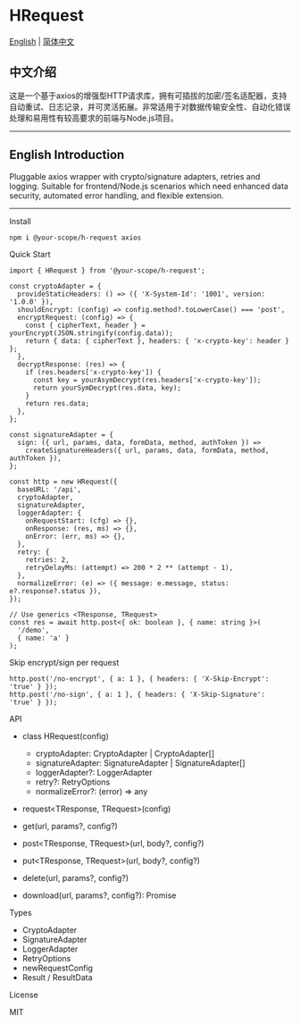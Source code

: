 # HRequest

[English](#en) | [简体中文](#zh)

## <span id="zh">中文介绍</span>
这是一个基于axios的增强型HTTP请求库，拥有可插拔的加密/签名适配器，支持自动重试、日志记录，并可灵活拓展。非常适用于对数据传输安全性、自动化错误处理和易用性有较高要求的前端与Node.js项目。

---

## <span id="en">English Introduction</span>
Pluggable axios wrapper with crypto/signature adapters, retries and logging.
Suitable for frontend/Node.js scenarios which need enhanced data security,
automated error handling, and flexible extension.

---

Install

```
npm i @your-scope/h-request axios
```

Quick Start

```
import { HRequest } from '@your-scope/h-request';

const cryptoAdapter = {
  provideStaticHeaders: () => ({ 'X-System-Id': '1001', version: '1.0.0' }),
  shouldEncrypt: (config) => config.method?.toLowerCase() === 'post',
  encryptRequest: (config) => {
    const { cipherText, header } = yourEncrypt(JSON.stringify(config.data));
    return { data: { cipherText }, headers: { 'x-crypto-key': header } };
  },
  decryptResponse: (res) => {
    if (res.headers['x-crypto-key']) {
      const key = yourAsymDecrypt(res.headers['x-crypto-key']);
      return yourSymDecrypt(res.data, key);
    }
    return res.data;
  },
};

const signatureAdapter = {
  sign: ({ url, params, data, formData, method, authToken }) =>
    createSignatureHeaders({ url, params, data, formData, method, authToken }),
};

const http = new HRequest({
  baseURL: '/api',
  cryptoAdapter,
  signatureAdapter,
  loggerAdapter: {
    onRequestStart: (cfg) => {},
    onResponse: (res, ms) => {},
    onError: (err, ms) => {},
  },
  retry: {
    retries: 2,
    retryDelayMs: (attempt) => 200 * 2 ** (attempt - 1),
  },
  normalizeError: (e) => ({ message: e.message, status: e?.response?.status }),
});

// Use generics <TResponse, TRequest>
const res = await http.post<{ ok: boolean }, { name: string }>(
  '/demo',
  { name: 'a' }
);
```

Skip encrypt/sign per request

```
http.post('/no-encrypt', { a: 1 }, { headers: { 'X-Skip-Encrypt': 'true' } });
http.post('/no-sign', { a: 1 }, { headers: { 'X-Skip-Signature': 'true' } });
```

API

- class HRequest(config)

  - cryptoAdapter: CryptoAdapter | CryptoAdapter[]
  - signatureAdapter: SignatureAdapter | SignatureAdapter[]
  - loggerAdapter?: LoggerAdapter
  - retry?: RetryOptions
  - normalizeError?: (error) => any

- request<TResponse, TRequest>(config)
- get<TResponse>(url, params?, config?)
- post<TResponse, TRequest>(url, body?, config?)
- put<TResponse, TRequest>(url, body?, config?)
- delete<TResponse>(url, params?, config?)
- download(url, params?, config?): Promise<BlobPart>

Types

- CryptoAdapter
- SignatureAdapter
- LoggerAdapter
- RetryOptions
- newRequestConfig
- Result / ResultData

License

MIT
